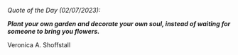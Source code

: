 *Quote of the Day (02/07/2023):*

_**Plant your own garden and decorate your own soul, instead of waiting for someone to bring you flowers.**_

Veronica A. Shoffstall